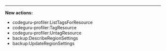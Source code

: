
---

**New actions:**

- codeguru-profiler:ListTagsForResource
- codeguru-profiler:TagResource
- codeguru-profiler:UntagResource
- backup:DescribeRegionSettings
- backup:UpdateRegionSettings
